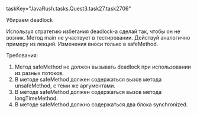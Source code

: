 taskKey="JavaRush.tasks.Quest3.task27.task2706"

Убираем deadlock

Используя стратегию избегания deadlock-а сделай так, чтобы он не возник.
Метод main не участвует в тестировании.
Действуй аналогично примеру из лекций.
Изменения вноси только в safeMethod.


Требования:
1.	Метод safeMethod не должен вызывать deadlock при использовании из разных потоков.
2.	В методе safeMethod должен содержаться вызов метода unsafeMethod, с теми же аргументами.
3.	В методе safeMethod должен содержаться вызов метода longTimeMethod.
4.	В методе safeMethod должно содержаться два блока synchronized.


